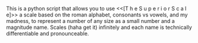 This is a python script that allows you to use <<[T h e S u p e r i o r S c a l e]>> a scale based on the roman alphabet, consonants vs vowels, and my madness, to represent a number of any size as a small number and a magnitude name. 
Scales (haha get it) infinitely and each name is technically differentiable and pronounceable.
